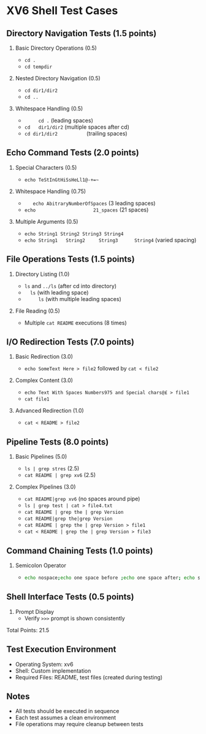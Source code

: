# XV6 Shell Test Cases

## Directory Navigation Tests (1.5 points)
1. Basic Directory Operations (0.5)
   - `cd .`
   - `cd tempdir`

2. Nested Directory Navigation (0.5)
   - `cd dir1/dir2`
   - `cd ..`

3. Whitespace Handling (0.5)
   - `     cd .` (leading spaces)
   - `cd   dir1/dir2` (multiple spaces after cd)
   - `cd dir1/dir2          ` (trailing spaces)

## Echo Command Tests (2.0 points)
1. Special Characters (0.5)
   - `echo TeStInGtHiSsHeLl1@-+=~`

2. Whitespace Handling (0.75)
   - `   echo AbitraryNumberOfSpaces` (3 leading spaces)
   - `echo                     21_spaces` (21 spaces)

3. Multiple Arguments (0.5)
   - `echo String1 String2 String3 String4`
   - `echo String1   String2     String3      String4` (varied spacing)

## File Operations Tests (1.5 points)
1. Directory Listing (1.0)
   - `ls` and `../ls` (after cd into directory)
   - `  ls` (with leading space)
   - `     ls` (with multiple leading spaces)

2. File Reading (0.5)
   - Multiple `cat README` executions (8 times)

## I/O Redirection Tests (7.0 points)
1. Basic Redirection (3.0)
   - `echo SomeText Here > file2` followed by `cat < file2`

2. Complex Content (3.0)
   - `echo Text With Spaces Numbers975 and Special chars@£ > file1`
   - `cat file1`

3. Advanced Redirection (1.0)
   - `cat < README > file2`

## Pipeline Tests (8.0 points)
1. Basic Pipelines (5.0)
   - `ls | grep stres` (2.5)
   - `cat README | grep xv6` (2.5)

2. Complex Pipelines (3.0)
   - `cat README|grep xv6` (no spaces around pipe)
   - `ls | grep test | cat > file4.txt`
   - `cat README | grep the | grep Version`
   - `cat README|grep the|grep Version`
   - `cat README | grep the | grep Version > file1`
   - `cat < README | grep the | grep Version > file3`

## Command Chaining Tests (1.0 points)
1. Semicolon Operator
   - ```bash
     echo nospace;echo one space before ;echo one space after; echo spaces around semicolon ; echo done
     ```

## Shell Interface Tests (0.5 points)
1. Prompt Display
   - Verify `>>>` prompt is shown consistently

Total Points: 21.5

## Test Execution Environment
- Operating System: xv6
- Shell: Custom implementation
- Required Files: README, test files (created during testing)

## Notes
- All tests should be executed in sequence
- Each test assumes a clean environment
- File operations may require cleanup between tests
